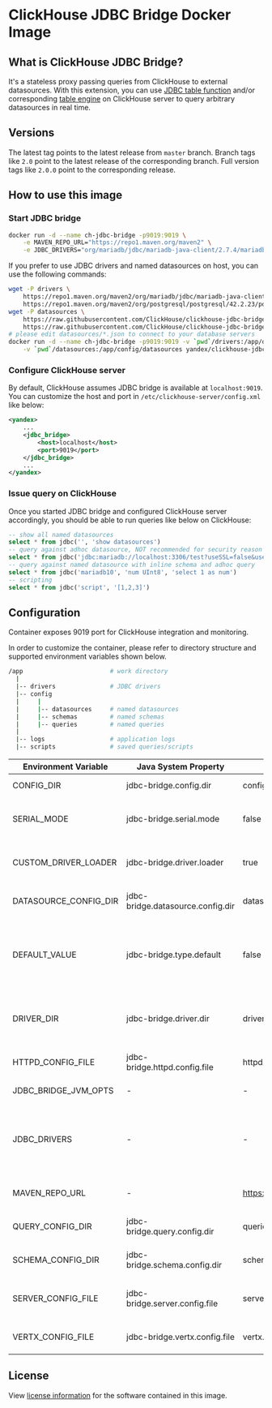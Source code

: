 # ClickHouse JDBC Bridge Docker Image

## What is ClickHouse JDBC Bridge?
It's a stateless proxy passing queries from ClickHouse to external datasources. With this extension, you can use [JDBC table function](https://clickhouse.tech/docs/en/sql-reference/table-functions/jdbc/) and/or corresponding [table engine](https://clickhouse.tech/docs/en/engines/table-engines/integrations/jdbc/) on ClickHouse server to query arbitrary datasources in real time.

## Versions
The latest tag points to the latest release from `master` branch. Branch tags like `2.0` point to the latest release of the corresponding branch. Full version tags like `2.0.0` point to the corresponding release.

## How to use this image

### Start JDBC bridge
```bash
docker run -d --name ch-jdbc-bridge -p9019:9019 \
    -e MAVEN_REPO_URL="https://repo1.maven.org/maven2" \
    -e JDBC_DRIVERS="org/mariadb/jdbc/mariadb-java-client/2.7.4/mariadb-java-client-2.7.4.jar,org/postgresql/postgresql/42.2.23/postgresql-42.2.23.jar" yandex/clickhouse-jdbc-bridge
```
If you prefer to use JDBC drivers and named datasources on host, you can use the following commands:
```bash
wget -P drivers \
    https://repo1.maven.org/maven2/org/mariadb/jdbc/mariadb-java-client/2.7.4/mariadb-java-client-2.7.4.jar \
    https://repo1.maven.org/maven2/org/postgresql/postgresql/42.2.23/postgresql-42.2.23.jar
wget -P datasources \
    https://raw.githubusercontent.com/ClickHouse/clickhouse-jdbc-bridge/master/misc/quick-start/jdbc-bridge/config/datasources/mariadb10.json \
    https://raw.githubusercontent.com/ClickHouse/clickhouse-jdbc-bridge/master/misc/quick-start/jdbc-bridge/config/datasources/postgres13.json
# please edit datasources/*.json to connect to your database servers
docker run -d --name ch-jdbc-bridge -p9019:9019 -v `pwd`/drivers:/app/drivers \
    -v `pwd`/datasources:/app/config/datasources yandex/clickhouse-jdbc-bridge
```

### Configure ClickHouse server
By default, ClickHouse assumes JDBC bridge is available at `localhost:9019`. You can customize the host and port in `/etc/clickhouse-server/config.xml` like below:
```xml
<yandex>
    ...
    <jdbc_bridge>
        <host>localhost</host>
        <port>9019</port>
    </jdbc_bridge>
    ...
</yandex>
```

### Issue query on ClickHouse
Once you started JDBC bridge and configured ClickHouse server accordingly, you should be able to run queries like below on ClickHouse:
```sql
-- show all named datasources
select * from jdbc('', 'show datasources')
-- query against adhoc datasource, NOT recommended for security reason
select * from jdbc('jdbc:mariadb://localhost:3306/test?useSSL=false&user=root&password=root', 'select 1')
-- query against named datasource with inline schema and adhoc query
select * from jdbc('mariadb10', 'num UInt8', 'select 1 as num')
-- scripting
select * from jdbc('script', '[1,2,3]')
```

## Configuration

Container exposes 9019 port for ClickHouse integration and monitoring.

In order to customize the container, please refer to directory structure and supported environment variables shown below.
```bash
/app                        # work directory
  |
  |-- drivers               # JDBC drivers
  |-- config                
  |     |
  |     |-- datasources     # named datasources
  |     |-- schemas         # named schemas
  |     |-- queries         # named queries
  |
  |-- logs                  # application logs
  |-- scripts               # saved queries/scripts
```

Environment Variable | Java System Property | Default Value | Remark
-- | -- | -- | --
CONFIG_DIR | jdbc-bridge.config.dir | config | Configuration   directory
SERIAL_MODE | jdbc-bridge.serial.mode | false | Whether run query in serial mode or not
CUSTOM_DRIVER_LOADER | jdbc-bridge.driver.loader | true | Whether use custom driver class loader   or not
DATASOURCE_CONFIG_DIR | jdbc-bridge.datasource.config.dir | datasources | Directory   for named datasources
DEFAULT_VALUE | jdbc-bridge.type.default | false | Whether support default expression in   column definition or not
DRIVER_DIR | jdbc-bridge.driver.dir | drivers | Directory   for drivers needed to connect to datasources
HTTPD_CONFIG_FILE | jdbc-bridge.httpd.config.file | httpd.json | HTTP server configuration file
JDBC_BRIDGE_JVM_OPTS | - | - | JVM arguments
JDBC_DRIVERS | - | - | Comma separated JDBC driver download path on Maven repository
MAVEN_REPO_URL | - | https://repo1.maven.org/maven2 | Base URL of Maven repository
QUERY_CONFIG_DIR | jdbc-bridge.query.config.dir | queries | Directory   for named queries
SCHEMA_CONFIG_DIR | jdbc-bridge.schema.config.dir | schemas | Directory for named schemas
SERVER_CONFIG_FILE | jdbc-bridge.server.config.file | server.json | JDBC   bridge server configuration file
VERTX_CONFIG_FILE | jdbc-bridge.vertx.config.file | vertx.json | Vert.x configuration file


## License

View [license information](https://github.com/ClickHouse/clickhouse-jdbc-bridge/blob/master/LICENSE) for the software contained in this image.
